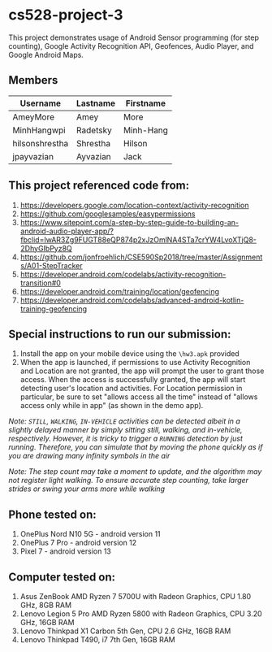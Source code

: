 # cs528-project-3
This project demonstrates usage of Android Sensor programming (for step counting), Google Activity Recognition API, Geofences, Audio Player, and Google Android Maps.

## Members
|Username|Lastname|Firstname|
|-------------|-------------|-----------|
|AmeyMore| Amey | More|
|MinhHangwpi| Radetsky| Minh-Hang|
|hilsonshrestha| Shrestha| Hilson|
|jpayvazian| Ayvazian| Jack|

## This project referenced code from: 
1. https://developers.google.com/location-context/activity-recognition
2. https://github.com/googlesamples/easypermissions
3. https://www.sitepoint.com/a-step-by-step-guide-to-building-an-android-audio-player-app/?fbclid=IwAR3Zg9FUGT88eQP874p2xJzOmlNA4STa7crYW4LvoXTjQ8-2DhyGIbPyz8Q
4. https://github.com/jonfroehlich/CSE590Sp2018/tree/master/Assignments/A01-StepTracker
5. https://developer.android.com/codelabs/activity-recognition-transition#0
6. https://developer.android.com/training/location/geofencing
7. https://developer.android.com/codelabs/advanced-android-kotlin-training-geofencing


## Special instructions to run our submission: 
1. Install the app on your mobile device using the `\hw3.apk` provided
2. When the app is launched, if permissions to use Activity Recognition and Location are not granted, the app will prompt the user to grant those access. When the access is successfully granted, the app will start detecting user's location and activities. For Location permission in particular, be sure to set "allows access all the time" instead of "allows access only while in app" (as shown in the demo app).

*Note: `STILL`, `WALKING`, `IN-VEHICLE` activities can be detected albeit in a slightly delayed manner by simply sitting still, walking, and in-vehicle, respectively.
However, it is tricky to trigger a `RUNNING` detection by just running. Therefore, you can simulate that by moving the phone quickly as if you are drawing many infinity symbols in the air*

*Note: The step count may take a moment to update, and the algorithm may not register light walking. To ensure accurate step counting, take larger strides or swing your arms more while walking*

## Phone tested on:
1. OnePlus Nord N10 5G - android version 11
2. OnePlus 7 Pro - android version 12
3. Pixel 7 - android version 13

## Computer tested on:
1. Asus ZenBook AMD Ryzen 7 5700U with Radeon Graphics, CPU 1.80 GHz, 8GB RAM
2. Lenovo Legion 5 Pro AMD Ryzen 5800 with Radeon Graphics, CPU 3.20 GHz, 16GB RAM
3. Lenovo Thinkpad X1 Carbon 5th Gen, CPU 2.6 GHz, 16GB RAM
4. Lenovo Thinkpad T490, i7 7th Gen, 16GB RAM
